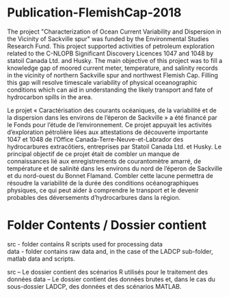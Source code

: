 # Publication-FlemishCap-2018
The project "Characterization of Ocean Current Variability and  Dispersion in the Vicinity of Sackville spur" was funded by the Environmental Studies Research Fund. This project supported  activities of petroleum exploration related to the C-NLOPB  Significant Discovery Licences 1047 and 1048 by statoil Canada Ltd.  and Husky. The main objective of this project was to fill a knowledge  gap of moored current meter, temperature, and salinity records in  the vicinity of northern Sackville spur and northwest Flemish Cap.  Filling this gap will resolve timescale variability of physical  oceanographic conditions which can aid in understanding the likely transport and fate of hydrocarbon spills in the area.

Le projet « Caractérisation des courants océaniques, de la variabilité et de la dispersion dans les environs de l’éperon de Sackville » a été financé par le Fonds pour l’étude de l’environnement. Ce projet appuyait les activités d’exploration pétrolière liées aux attestations de découverte importante 1047 et 1048 de l’Office Canada-Terre-Neuve-et-Labrador des hydrocarbures extracôtiers, entreprises par Statoil Canada Ltd. et Husky. Le principal objectif de ce projet était de combler un manque de connaissances lié aux enregistrements de courantomètre amarré, de température et de salinité dans les environs du nord de l’éperon de Sackville et du nord-ouest du Bonnet Flamand. Combler cette lacune permettra de résoudre la variabilité de la durée des conditions océanographiques physiques, ce qui peut aider à comprendre le transport et le devenir probables des déversements d’hydrocarbures dans la région.

# Folder Contents / Dossier contient
src - folder contains R scripts used for processing data  
data - folder contains raw data and, in the case of the LADCP sub-folder, matlab data and scripts.

src – Le dossier contient des scénarios R utilisés pour le traitement des données
data – Le dossier contient des données brutes et, dans le cas du sous-dossier LADCP, des données et des scénarios MATLAB.

